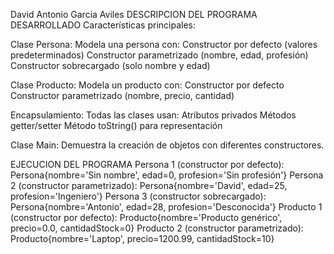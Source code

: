 David Antonio Garcia Aviles 
DESCRIPCION  DEL PROGRAMA DESARROLLADO
Características principales:

Clase Persona: Modela una persona con:
Constructor por defecto (valores predeterminados)
Constructor parametrizado (nombre, edad, profesión)
Constructor sobrecargado (solo nombre y edad)

Clase Producto: Modela un producto con:
Constructor por defecto
Constructor parametrizado (nombre, precio, cantidad)

Encapsulamiento: Todas las clases usan:
Atributos privados
Métodos getter/setter
Método toString() para representación

Clase Main: Demuestra la creación de objetos con diferentes constructores.

EJECUCION DEL PROGRAMA
Persona 1 (constructor por defecto): Persona{nombre='Sin nombre', edad=0, profesion='Sin profesión'}
Persona 2 (constructor parametrizado): Persona{nombre='David', edad=25, profesion='Ingeniero'}
Persona 3 (constructor sobrecargado): Persona{nombre='Antonio', edad=28, profesion='Desconocida'}
Producto 1 (constructor por defecto): Producto{nombre='Producto genérico', precio=0.0, cantidadStock=0}
Producto 2 (constructor parametrizado): Producto{nombre='Laptop', precio=1200.99, cantidadStock=10}

